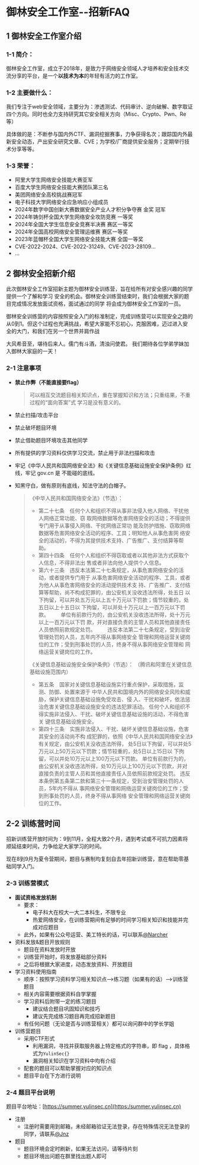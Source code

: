 # 御林安全工作室--招新FAQ

## 1 御林安全工作室介绍

### 1-1 简介：

御林安全工作室，成立于2018年，是致力于网络安全领域人才培养和安全技术交流分享的平台，是一个**以技术为本**的年轻有活力的工作室。

### 1-2 主要做什么：

我们专注于web安全领域，主要分为：渗透测试、代码审计、逆向破解、数字取证四个方向。同时也全力支持研究其它安全相关方向（Misc、Crypto、Pwn、Re等）

具体做的是：不断参与国内外CTF、漏洞挖掘赛事，力争获得名次；跟踪国内外最新安全动态，产出安全研究文章、CVE；为学校/厂商提供安全服务；定期举行技术分享等等。

### 1-3 荣誉：

- 阿里大学生网络安全技能大赛亚军 
- 百度大学生网络安全技能大赛团队第三名
- 美团网络安全高校挑战赛冠军
- 电子科技大学网络安全应急响应小组成员
- 2024年数字中国创新大赛数据安全产业人才积分争夺赛  金奖 冠军
- 2024年铸剑杯全国大学生网络安全攻防竞赛 一等奖
- 2024年全国大学生信息安全竞赛半决赛 赛区一等奖
- 2024年全国高校网络安全管理运维赛 赛区一等奖
- 2023年蓝帽杯全国大学生网络安全技能大赛 全国一等奖
- CVE-2022-2024、CVE-2022-31249、CVE-2023-28109...  
- ...

## 2 御林安全招新介绍

​	此次御林安全工作室招新主题为御林安全训练营，旨在给所有对安全感兴趣的同学提供一个了解和学习 安全的机会。御林安全训练营结束时，我们会根据大家的题目完成情况发放面试资格，面试通过的同学 将会成为御林安全工作室的一员。

​	御林安全训练营的内容按照安全入门的标准制定，完成训练营可以实现安全之路的从0到1。但这个过程也充满挑战，希望大家能不忘初心，克服困难，迈过进入安全的大门，和我们在另一个世界并肩作战

大风希音至，堪待后来人。儒门有斗酒，清浊问使君。 我们期待各位学弟学妹加入御林大家庭的一天！

### 2-1 注意事项

- **禁止作弊（不能直接要flag）**

  > 可以相互交流题目相关知识点，重在掌握知识和方法；只重结果，不重过程的“面向答案”式 学习是没有意义的。

- 禁止扫描/攻击平台

- 禁止破坏题目环境

- 禁止借助题目环境攻击其他同学

- 所有提供的学习资料仅供学习交流，禁止用于非法扫描和攻击

- 牢记《中华人民共和国网络安全法》和《关键信息基础设施安全保护条例》红线，牢记 gov.cn 是 不能碰的底线。

- 知黑守白，做有原则有底线，知法守法的白帽子。

  > 《中华人民共和国网络安全法》（节选）：
  >
  > - 第二十七条　任何个人和组织不得从事非法侵入他人网络、干扰他人网络正常功能、窃 取网络数据等危害网络安全的活动；不得提供专门用于从事侵入网络、干扰网络正常功 能及防护措施、窃取网络数据等危害网络安全活动的程序、工具；明知他人从事危害网 络安全的活动的，不得为其提供技术支持、广告推广、支付结算等帮助。 
  > - 第四十四条　任何个人和组织不得窃取或者以其他非法方式获取个人信息，不得非法出 售或者非法向他人提供个人信息。
  > - 第六十三条　违反本法第二十七条规定，从事危害网络安全的活动，或者提供专门用于 从事危害网络安全活动的程序、工具，或者为他人从事危害网络安全的活动提供技术支 持、广告推广、支付结算等帮助，尚不构成犯罪的，由公安机关没收违法所得，处五日 以下拘留，可以并处五万元以上五十万元以下罚款；情节较重的，处五日以上十五日以 下拘留，可以并处十万元以上一百万元以下罚款。 　　单位有前款行为的，由公安机关没收违法所得，处十万元以上一百万元以下罚 款，并对直接负责的主管人员和其他直接责任人员依照前款规定处罚。 　　违反本法第二十七条规定，受到治安管理处罚的人员，五年内不得从事网络安全 管理和网络运营关键岗位的工作；受到刑事处罚的人员，终身不得从事网络安全管理和 网络运营关键岗位的工作。 
  >
  > 《关键信息基础设施安全保护条例》（节选）： （腾讯和阿里在关键信息基础设施范围内）
  >
  > - 第五条　国家对关键信息基础设施实行重点保护，采取措施，监测、防御、处置来源于 中华人民共和国境内外的网络安全风险和威胁，保护关键信息基础设施免受攻击、侵 入、干扰和破坏，依法惩治危害关键信息基础设施安全的违法犯罪活动。 任何个人和组织不得实施非法侵入、干扰、破坏关键信息基础设施的活动，不得危害关 键信息基础设施安全。
  > - 第四十三条　实施非法侵入、干扰、破坏关键信息基础设施，危害其安全的活动尚不构 成犯罪的，依照《中华人民共和国网络安全法》有关规定，由公安机关没收违法所得， 处5日以下拘留，可以并处5万元以上50万元以下罚款；情节较重的，处5日以上15日以 下拘留，可以并处10万元以上100万元以下罚款。 单位有前款行为的，由公安机关没收违法所得，处10万元以上100万元以下罚款，并对 直接负责的主管人员和其他直接责任人员依照前款规定处罚。 违反本条例第五条第二款和第三十一条规定，受到治安管理处罚的人员，5年内不得从 事网络安全管理和网络运营关键岗位的工作；受到刑事处罚的人员，终身不得从事网络 安全管理和网络运营关键岗位的工作。

## 2-2 训练营时间

招新训练营开放时间为：9到11月，全程大致2个月，遇到考试或不可抗力因素将顺延结束时间，力争给足大家学习的时间。

现在8到9月为夏令营期间，题目与赛制均复刻自去年招新训练营，意在帮助零基础同学入门。

### 2-3 训练营模式

- **面试资格发放机制**
  - 要求：
    - 电子科大在校大一大二本科生，不限专业
    - 热爱网络安全，在训练营期间有足够的时间学习相关知识和技能并完成对应题目
  - 此外，如果有公众号运营、美工特长的话，可以联系[@Narcher](mailto://2732657517@qq.com)
- 资料发放&题目开放规则
  - 题目在资料发放时开放 
  - 训练营开始时，将发放基础部分资料 
  - 之后将根据大家进度，动态发放资料、开放题目
- 学习资料使用指南
  - 顺序：按照学习资料学习相关知识点-->练习题（如果有的话）-->训练营题目
  - 相关内容需要根据资料自学掌握
  - 学习资料后附带一定的练习题目
    - 建议结合题目巩固知识和技巧
    - 建议先完成练习题目再完成招新题目
  - 有任何问题（无论是否与训练营相关）都可以询问群中的学长学姐
- 训练营题目
  - 采用CTF形式
    - 利用漏洞，寻找并获取服务器上特定格式的字符串，即 flag ，具体格式为`YulinSec{}`
    - 漏洞相关知识在学习资料中均有介绍
  - 配套的题目可以帮助掌握对应的知识点
  - 题目平台在下方进行说明

### 2-4 题目平台说明

题目平台地址：[https://summer.yulinsec.cn](https:/summer.yulinsec.cn)

- 注册
    - 注册时需要用到邮箱，未经邮箱验证无法登录，存在特殊情况无法登录的同学，请联系[@Jnz](mailto://ycjunjie@qq.com)
- 题目
    - 题目环境会定时刷新，如果无法访问，请等待片刻
    - 题目环境出问题在群里找出题人即可